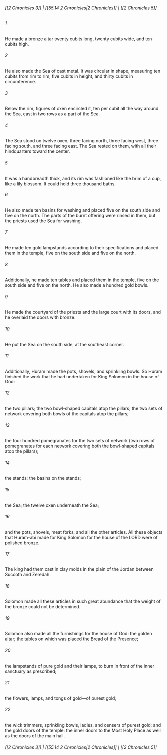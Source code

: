 
###### [[2 Chronicles 3]] | [[55.14 2 Chronicles|2 Chronicles]] | [[2 Chronicles 5]]

###### 1
He made a bronze altar twenty cubits long, twenty cubits wide, and ten cubits high.
###### 2
He also made the Sea of cast metal. It was circular in shape, measuring ten cubits from rim to rim, five cubits in height, and thirty cubits in circumference.
###### 3
Below the rim, figures of oxen encircled it, ten per cubit all the way around the Sea, cast in two rows as a part of the Sea.
###### 4
The Sea stood on twelve oxen, three facing north, three facing west, three facing south, and three facing east. The Sea rested on them, with all their hindquarters toward the center.
###### 5
It was a handbreadth thick, and its rim was fashioned like the brim of a cup, like a lily blossom. It could hold three thousand baths.
###### 6
He also made ten basins for washing and placed five on the south side and five on the north. The parts of the burnt offering were rinsed in them, but the priests used the Sea for washing.
###### 7
He made ten gold lampstands according to their specifications and placed them in the temple, five on the south side and five on the north.
###### 8
Additionally, he made ten tables and placed them in the temple, five on the south side and five on the north. He also made a hundred gold bowls.
###### 9
He made the courtyard of the priests and the large court with its doors, and he overlaid the doors with bronze.
###### 10
He put the Sea on the south side, at the southeast corner.
###### 11
Additionally, Huram made the pots, shovels, and sprinkling bowls. So Huram finished the work that he had undertaken for King Solomon in the house of God:
###### 12
the two pillars; the two bowl-shaped capitals atop the pillars; the two sets of network covering both bowls of the capitals atop the pillars;
###### 13
the four hundred pomegranates for the two sets of network (two rows of pomegranates for each network covering both the bowl-shaped capitals atop the pillars);
###### 14
the stands; the basins on the stands;
###### 15
the Sea; the twelve oxen underneath the Sea;
###### 16
and the pots, shovels, meat forks, and all the other articles. All these objects that Huram-abi made for King Solomon for the house of the LORD were of polished bronze.
###### 17
The king had them cast in clay molds in the plain of the Jordan between Succoth and Zeredah.
###### 18
Solomon made all these articles in such great abundance that the weight of the bronze could not be determined.
###### 19
Solomon also made all the furnishings for the house of God: the golden altar; the tables on which was placed the Bread of the Presence;
###### 20
the lampstands of pure gold and their lamps, to burn in front of the inner sanctuary as prescribed;
###### 21
the flowers, lamps, and tongs of gold—of purest gold;
###### 22
the wick trimmers, sprinkling bowls, ladles, and censers of purest gold; and the gold doors of the temple: the inner doors to the Most Holy Place as well as the doors of the main hall.

###### [[2 Chronicles 3]] | [[55.14 2 Chronicles|2 Chronicles]] | [[2 Chronicles 5]]

